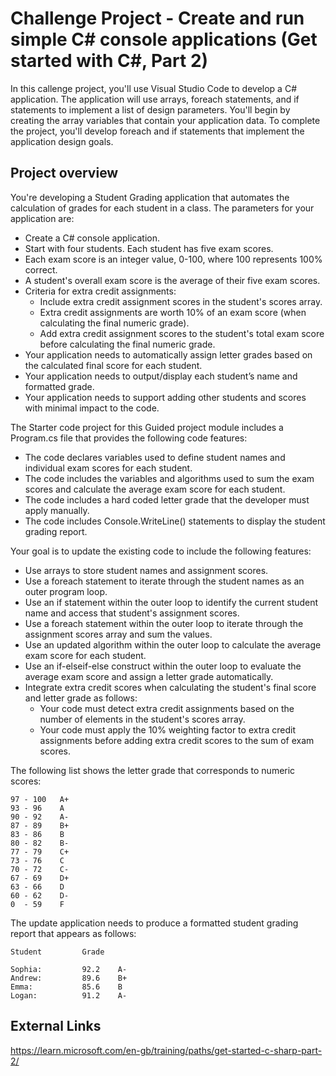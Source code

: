 
# Challenge Project - Create and run simple C# console applications (Get started with C#, Part 2)

In this callenge project, you'll use Visual Studio Code to develop a C# application. The application will use arrays, foreach statements, and if statements to implement a list of design parameters. You'll begin by creating the array variables that contain your application data. To complete the project, you'll develop foreach and if statements that implement the application design goals.

## Project overview
You're developing a Student Grading application that automates the calculation of grades for each student in a class. The parameters for your application are:

- Create a C# console application.
- Start with four students. Each student has five exam scores.
- Each exam score is an integer value, 0-100, where 100 represents 100% correct.
- A student's overall exam score is the average of their five exam scores.
- Criteria for extra credit assignments:
    - Include extra credit assignment scores in the student's scores array.
    - Extra credit assignments are worth 10% of an exam score (when calculating the final numeric grade).
    - Add extra credit assignment scores to the student's total exam score before calculating the final numeric grade.
- Your application needs to automatically assign letter grades based on the calculated final score for each student.
- Your application needs to output/display each student’s name and formatted grade.
- Your application needs to support adding other students and scores with minimal impact to the code.

The Starter code project for this Guided project module includes a Program.cs file that provides the following code features:
- The code declares variables used to define student names and individual exam scores for each student.
- The code includes the variables and algorithms used to sum the exam scores and calculate the average exam score for each student.
- The code includes a hard coded letter grade that the developer must apply manually.
- The code includes Console.WriteLine() statements to display the student grading report.

Your goal is to update the existing code to include the following features:
- Use arrays to store student names and assignment scores.
- Use a foreach statement to iterate through the student names as an outer program loop.
- Use an if statement within the outer loop to identify the current student name and access that student's assignment scores.
- Use a foreach statement within the outer loop to iterate through the assignment scores array and sum the values.
- Use an updated algorithm within the outer loop to calculate the average exam score for each student.
- Use an if-elseif-else construct within the outer loop to evaluate the average exam score and assign a letter grade automatically.
- Integrate extra credit scores when calculating the student's final score and letter grade as follows:
    - Your code must detect extra credit assignments based on the number of elements in the student's scores array.
    - Your code must apply the 10% weighting factor to extra credit assignments before adding extra credit scores to the sum of exam scores.

The following list shows the letter grade that corresponds to numeric scores:

```
97 - 100   A+
93 - 96    A
90 - 92    A-
87 - 89    B+
83 - 86    B
80 - 82    B-
77 - 79    C+
73 - 76    C
70 - 72    C-
67 - 69    D+
63 - 66    D
60 - 62    D-
0  - 59    F
```
The update application needs to produce a formatted student grading report that appears as follows:

```
Student         Grade

Sophia:         92.2    A-
Andrew:         89.6    B+
Emma:           85.6    B
Logan:          91.2    A-
```

## External Links

https://learn.microsoft.com/en-gb/training/paths/get-started-c-sharp-part-2/